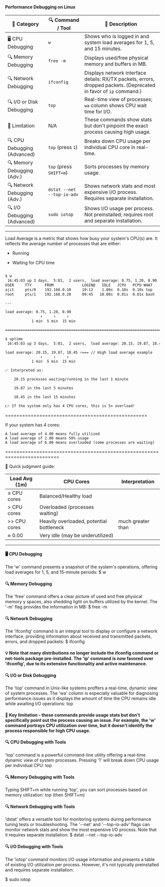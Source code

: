 #### Performance Debugging on Linux

| 🧩 Category                 | 🔍 Command / Tool               | 💬 Description                                                                                                           |
|----------------------------|---------------------------------|---------------------------------------------------------------------------------------------------------------------------|
| 🖥️ CPU Debugging           | `w`                             | Shows who is logged in and system load averages for 1, 5, and 15 minutes.                                                 |
| 🔍 Memory Debugging        | `free -m`                       | Displays used/free physical memory and buffers in MB.                                                                    |
| 🔍 Network Debugging       | `ifconfig`                      | Displays network interface details: RX/TX packets, errors, dropped packets. (Deprecated in favor of `ip` command.)       |
| 🔍 I/O or Disk Debugging   | `top`                           | Real-time view of processes; `wa` column shows CPU wait time for I/O.                                                     |
| 🔑 Limitation              | N/A                             | These commands show stats but don't pinpoint the exact process causing high usage.                                        |
| 🔍 CPU Debugging (Advanced)| `top` (press `1`)               | Breaks down CPU usage per individual CPU core in real-time.                                                               |
| 🔍 Memory Debugging (Adv.) | `top` (press `SHIFT+m`)         | Sorts processes by memory usage.                                                                                          |
| 🔍 Network Debugging (Adv.)| `dstat --net --top-io-adv`      | Shows network stats and most expensive I/O process. Requires separate installation.                                       |
| 🔍 I/O Debugging (Advanced)| `sudo iotop`                    | Shows I/O usage per process. Not preinstalled; requires root and separate installation.                                   |

---

Load Average is a metric that shows how busy your system's CPU(s) are. It reflects the average number of processes that are either:

   - Running

   - Waiting for CPU time
``` bash

$ w
 16:45:03 up 3 days,  5:01,  2 users,  load average: 0.75, 1.20, 0.90
USER     TTY      FROM             LOGIN@   IDLE   JCPU   PCPU WHAT
ajit     pts/0    192.168.0.10     10:12    1.00s  0.10s  0.10s top
root     pts/1    192.168.0.20     09:45   10.00s  0.01s  0.01s bash

---

load average: 0.75, 1.20, 0.90
                ↑     ↑     ↑
            1 min  5 min  15 min

===============================================================================

$ uptime
 16:45:03 up 3 days,  5:01,  2 users,  load average: 20.15, 19.87, 18.45  <=== // High load average example

load average: 20.15, 19.87, 18.45 <=== // High load average example
                ↑     ↑     ↑
            1 min  5 min  15 min

✅ Interpreted as:

    20.15 processes waiting/running in the last 1 minute

    19.87 in the last 5 minutes

    18.45 in the last 15 minutes

👉 If the system only has 4 CPU cores, this is 5× overload!


```


==================================================

If your system has 4 cores:

    A load average of 4.00 means fully utilized
    A load average of 2.00 means 50% usage
    A load average of 6.00 means overloaded (some processes are waiting)

=========================================================================

🚦 Quick judgment guide:

| Load Avg (1m) | CPU Cores                                | Interpretation |
| ------------- | ---------------------------------------- | -------------- |
| ≤ CPU cores   | Balanced/Healthy load                    |                |
| > CPU cores   | Overloaded (processes waiting)           |                |
| >> CPU cores  | Heavily overloaded, potential bottleneck |much greater than|
| ≈ 0.00        | Very idle (may be underutilized)         |                |

---

#### 🖥️ CPU Debugging
The 'w' command presents a snapshot of the system's operations, offering load averages for 1, 5, and 15-minute periods:
$ w

#### 🔍 Memory Debugging
The 'free' command offers a clear picture of used and free physical memory y spaces, also shedding light on buffers utilized by the kernel. The '-m' flag provides the information in MB:
$ free -m

#### 🔍 Network Debugging
The 'ifconfig' command is an integral tool to display or configure a network interface, providing information about received and transmitted packets, errors, and dropped packets:
$ ifconfig

#### 💡 Note that many distributions no longer include the ifconfig command or net-tools package pre-installed. The 'ip' command is now favored over 'ifconfig', due to its extensive functionality and active maintenance.

#### 🔍 I/O or Disk Debugging
The 'top' command in Unix-like systems proffers a real-time, dynamic view of system processes. The 'wa' column is especially valuable for diagnosing performance issues as it displays the amount of time the CPU remains idle while awaiting I/O operations:
top

#### 🔑 Key limitation - these commands provide usage stats but don't specifically point out the process causing an issue. For example, the 'w' command portrays CPU utilization over time, but it doesn't identify the process responsible for high CPU usage.

#### 🔍 CPU Debugging with Tools
'top' command is a powerful command-line utility offering a real-time dynamic view of system processes. Pressing '1' will break down CPU usage per individual CPU:
top

#### 🔍 Memory Debugging with Tools
Typing SHIFT+m while running 'top', you can sort processes based on memory utilization:
top (then SHIFT+m)

#### 🔍 Network Debugging with Tools
'dstat' offers a versatile tool for monitoring systems during performance tuning tests or troubleshooting. The '--net' and '--top-io-adv' flags can monitor network stats and show the most expensive I/O process. Note that it requires separate installation:
$ dstat --net --top-io-adv

#### 🔍 I/O Debugging with Tools
The 'iotop' command monitors I/O usage information and presents a table of existing I/O utilization per process. However, it's not typically preinstalled and requires separate installation:

$ sudo iotop 
